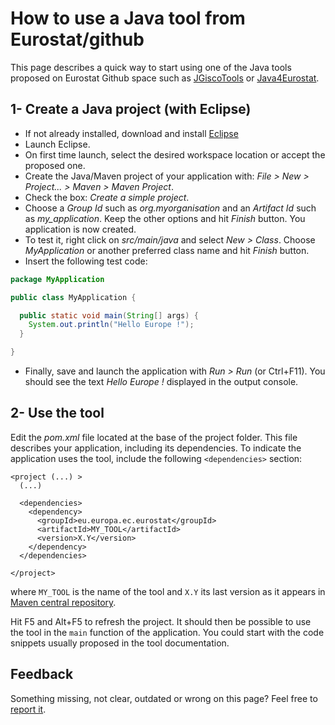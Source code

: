 # How to use a Java tool from Eurostat/github

This page describes a quick way to start using one of the Java tools proposed on Eurostat Github space such as [JGiscoTools](https://github.com/eurostat/JGiscoTools) or [Java4Eurostat](https://github.com/eurostat/Java4Eurostat).

## 1- Create a Java project (with Eclipse)

- If not already installed, download and install [Eclipse](https://www.eclipse.org/)
- Launch Eclipse.
- On first time launch, select the desired workspace location or accept the proposed one.
- Create the Java/Maven project of your application with: *File > New > Project... > Maven > Maven Project*.
- Check the box: *Create a simple project*.
- Choose a *Group Id* such as *org.myorganisation* and an *Artifact Id* such as *my_application*. Keep the other options and hit *Finish* button. You application is now created.
- To test it, right click on *src/main/java* and select *New > Class*. Choose *MyApplication* or another preferred class name and hit *Finish* button.
- Insert the following test code:

```java
package MyApplication

public class MyApplication {

  public static void main(String[] args) {
    System.out.println("Hello Europe !");
  }

}
```

- Finally, save and launch the application with *Run > Run* (or Ctrl+F11). You should see the text *Hello Europe !* displayed in the output console.

## 2- Use the tool

Edit the *pom.xml* file located at the base of the project folder. This file describes your application, including its dependencies. To indicate the application uses the tool, include the following `<dependencies>` section:

```
<project (...) >
  (...)

  <dependencies>
    <dependency>
      <groupId>eu.europa.ec.eurostat</groupId>
      <artifactId>MY_TOOL</artifactId>
      <version>X.Y</version>
    </dependency>
  </dependencies>

</project>
```

where `MY_TOOL` is the name of the tool and `X.Y` its last version as it appears in [Maven central repository](https://mvnrepository.com/artifact/eu.europa.ec.eurostat).

Hit F5 and Alt+F5 to refresh the project. It should then be possible to use the tool in the `main` function of the application. You could start with the code snippets usually proposed in the tool documentation.

## Feedback

Something missing, not clear, outdated or wrong on this page? Feel free to [report it](https://github.com/eurostat/README/issues/new).
